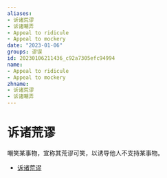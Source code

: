 ```yaml
---
aliases:
- 诉诸荒谬
- 诉诸嘲弄
- Appeal to ridicule
- Appeal to mockery
date: "2023-01-06"
groups: 谬误
id: 20230106211436_c92a7305efc94994
name:
- Appeal to ridicule
- Appeal to mockery
zhname:
- 诉诸荒谬
- 诉诸嘲弄
---
```


# 诉诸荒谬

嘲笑某事物，宣称其荒谬可笑，以诱导他人不支持某事物。

* [诉诸荒谬](https://zh.wikipedia.org/wiki/%E8%A8%B4%E8%AB%B8%E8%8D%92%E8%AC%AC)
